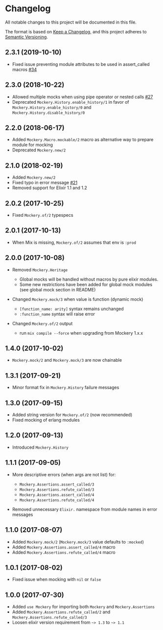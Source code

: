 # Changelog

All notable changes to this project will be documented in this file.

The format is based on [Keep a Changelog](https://keepachangelog.com/en/1.0.0/),
and this project adheres to [Semantic Versioning](https://semver.org/spec/v2.0.0.html).

## 2.3.1 (2019-10-10)

- Fixed issue preventing module attributes to be used in assert_called macros [#34](https://github.com/appunite/mockery/pull/34)

## 2.3.0 (2018-10-22)

- Allowed multiple mocks when using pipe operator or nested calls [#27](https://github.com/appunite/mockery/pull/27)
- Deprecated `Mockery.History.enable_history/1` in favor of `Mockery.History.enable_history/0` and `Mockery.History.disable_history/0`

## 2.2.0 (2018-06-17)

- Added `Mockery.Macro.mockable/2` macro as alternative way to prepare module for mocking
- Deprecated `Mockery.new/2`

## 2.1.0 (2018-02-19)

- Added `Mockery.new/2`
- Fixed typo in error message [#21](https://github.com/appunite/mockery/pull/21)
- Removed support for Elixir 1.1 and 1.2

## 2.0.2 (2017-10-25)

- Fixed `Mockery.of/2` typespecs

## 2.0.1 (2017-10-13)

- When Mix is missing, `Mockery.of/2` assumes that env is `:prod`

## 2.0.0 (2017-10-08)

- Removed `Mockery.Heritage`

  - Global mocks will be handled without macros by pure elixir modules.
  - Some new restrictions have been added for global mock modules (see global mock section in README)

- Changed `Mockery.mock/3` when value is function (dynamic mock)

  - `[function_name: arity]` syntax remains unchanged
  - `:function_name` syntax will raise error

- Changed `Mockery.of/2` output

  - run `mix compile --force` when upgrading from Mockery 1.x.x

## 1.4.0 (2017-10-02)

- `Mockery.mock/2` and `Mockery.mock/3` are now chainable

## 1.3.1 (2017-09-21)

- Minor format fix in `Mockery.History` failure messages

## 1.3.0 (2017-09-15)

- Added string version for `Mockery.of/2` (now recommended)
- Fixed mocking of erlang modules

## 1.2.0 (2017-09-13)

- Introduced `Mockery.History`

## 1.1.1 (2017-09-05)

- More descriptive errors (when args are not list) for:

  - `Mockery.Assertions.assert_called/3`
  - `Mockery.Assertions.refute_called/3`
  - `Mockery.Assertions.assert_called/4`
  - `Mockery.Assertions.refute_called/4`

- Removed unnecessary `Elixir.` namespace from module names in error messages

## 1.1.0 (2017-08-07)

- Added `Mockery.mock/2` (`Mockery.mock/3` value defaults to `:mocked`)
- Added `Mockery.Assertions.assert_called/4` macro
- Added `Mockery.Assertions.refute_called/4` macro

## 1.0.1 (2017-08-02)

- Fixed issue when mocking with `nil` or `false`

## 1.0.0 (2017-07-30)

- Added `use Mockery` for importing both `Mockery` and `Mockery.Assertions`
- Added `Mockery.Assertions.refute_called/2` and `Mockery.Assertions.refute_called/3`
- Loosen elixir version requirement from `~> 1.3` to `~> 1.1`
